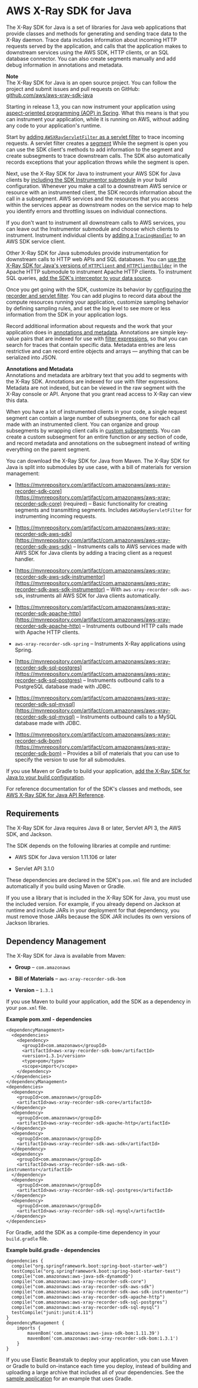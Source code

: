 # AWS X\-Ray SDK for Java<a name="xray-sdk-java"></a>

The X\-Ray SDK for Java is a set of libraries for Java web applications that provide classes and methods for generating and sending trace data to the X\-Ray daemon\. Trace data includes information about incoming HTTP requests served by the application, and calls that the application makes to downstream services using the AWS SDK, HTTP clients, or an SQL database connector\. You can also create segments manually and add debug information in annotations and metadata\.

**Note**  
The X\-Ray SDK for Java is an open source project\. You can follow the project and submit issues and pull requests on GitHub: [github\.com/aws/aws\-xray\-sdk\-java](https://github.com/aws/aws-xray-sdk-java)

Starting in release 1\.3, you can now instrument your application using [aspect\-oriented programming \(AOP\) in Spring](xray-sdk-java-aop-spring.md)\. What this means is that you can instrument your application, while it is running on AWS, without adding any code to your application's runtime\.

Start by [adding `AWSXRayServletFilter` as a servlet filter](xray-sdk-java-filters.md) to trace incoming requests\. A servlet filter creates a [segment](xray-concepts.md#xray-concepts-segments) While the segment is open you can use the SDK client's methods to add information to the segment and create subsegments to trace downstream calls\. The SDK also automatically records exceptions that your application throws while the segment is open\.

Next, use the X\-Ray SDK for Java to instrument your AWS SDK for Java clients by [including the SDK Instrumentor submodule](#xray-sdk-java-dependencies) in your build configuration\. Whenever you make a call to a downstream AWS service or resource with an instrumented client, the SDK records information about the call in a subsegment\. AWS services and the resources that you access within the services appear as downstream nodes on the service map to help you identify errors and throttling issues on individual connections\.

If you don't want to instrument all downstream calls to AWS services, you can leave out the Instrumentor submodule and choose which clients to instrument\. Instrument individual clients by [adding a `TracingHandler`](xray-sdk-java-awssdkclients.md) to an AWS SDK service client\.

Other X\-Ray SDK for Java submodules provide instrumentation for downstream calls to HTTP web APIs and SQL databases\. You can [use the X\-Ray SDK for Java's versions of `HTTPClient` and `HTTPClientBuilder`](xray-sdk-java-httpclients.md) in the Apache HTTP submodule to instrument Apache HTTP clients\. To instrument SQL queries, [add the SDK's interceptor to your data source](xray-sdk-java-sqlclients.md)\.

Once you get going with the SDK, customize its behavior by [configuring the recorder and servlet filter](xray-sdk-java-configuration.md)\. You can add plugins to record data about the compute resources running your application, customize sampling behavior by defining sampling rules, and set the log level to see more or less information from the SDK in your application logs\.

Record additional information about requests and the work that your application does in [annotations and metadata](xray-sdk-java-segment.md)\. Annotations are simple key\-value pairs that are indexed for use with [filter expressions](xray-console-filters.md), so that you can search for traces that contain specific data\. Metadata entries are less restrictive and can record entire objects and arrays — anything that can be serialized into JSON\.

**Annotations and Metadata**  
Annotations and metadata are arbitrary text that you add to segments with the X\-Ray SDK\. Annotations are indexed for use with filter expressions\. Metadata are not indexed, but can be viewed in the raw segment with the X\-Ray console or API\. Anyone that you grant read access to X\-Ray can view this data\.

When you have a lot of instrumented clients in your code, a single request segment can contain a large number of subsegments, one for each call made with an instrumented client\. You can organize and group subsegments by wrapping client calls in [custom subsegments](xray-sdk-java-subsegments.md)\. You can create a custom subsegment for an entire function or any section of code, and record metadata and annotations on the subsegment instead of writing everything on the parent segment\.

You can download the X\-Ray SDK for Java from Maven\. The X\-Ray SDK for Java is split into submodules by use case, with a bill of materials for version management:

+ [https://mvnrepository.com/artifact/com.amazonaws/aws-xray-recorder-sdk-core](https://mvnrepository.com/artifact/com.amazonaws/aws-xray-recorder-sdk-core) \(required\) – Basic functionality for creating segments and transmitting segments\. Includes `AWSXRayServletFilter` for instrumenting incoming requests\.

+ [https://mvnrepository.com/artifact/com.amazonaws/aws-xray-recorder-sdk-aws-sdk](https://mvnrepository.com/artifact/com.amazonaws/aws-xray-recorder-sdk-aws-sdk) – Instruments calls to AWS services made with AWS SDK for Java clients by adding a tracing client as a request handler\.

+ [https://mvnrepository.com/artifact/com.amazonaws/aws-xray-recorder-sdk-aws-sdk-instrumentor](https://mvnrepository.com/artifact/com.amazonaws/aws-xray-recorder-sdk-aws-sdk-instrumentor) – With `aws-xray-recorder-sdk-aws-sdk`, instruments all AWS SDK for Java clients automatically\.

+ [https://mvnrepository.com/artifact/com.amazonaws/aws-xray-recorder-sdk-apache-http](https://mvnrepository.com/artifact/com.amazonaws/aws-xray-recorder-sdk-apache-http) – Instruments outbound HTTP calls made with Apache HTTP clients\.

+   `aws-xray-recorder-sdk-spring` – Instruments X\-Ray applications using Spring\. 

+ [https://mvnrepository.com/artifact/com.amazonaws/aws-xray-recorder-sdk-sql-postgres](https://mvnrepository.com/artifact/com.amazonaws/aws-xray-recorder-sdk-sql-postgres) – Instruments outbound calls to a PostgreSQL database made with JDBC\.

+ [https://mvnrepository.com/artifact/com.amazonaws/aws-xray-recorder-sdk-sql-mysql](https://mvnrepository.com/artifact/com.amazonaws/aws-xray-recorder-sdk-sql-mysql) – Instruments outbound calls to a MySQL database made with JDBC\.

+ [https://mvnrepository.com/artifact/com.amazonaws/aws-xray-recorder-sdk-bom](https://mvnrepository.com/artifact/com.amazonaws/aws-xray-recorder-sdk-bom) – Provides a bill of materials that you can use to specify the version to use for all submodules\.

If you use Maven or Gradle to build your application, [add the X\-Ray SDK for Java to your build configuration](#xray-sdk-java-dependencies)\.

For reference documentation for of the SDK's classes and methods, see [AWS X\-Ray SDK for Java API Reference](http://docs.aws.amazon.com/xray-sdk-for-java/latest/javadoc)\.

## Requirements<a name="xray-sdk-java-requirements"></a>

The X\-Ray SDK for Java requires Java 8 or later, Servlet API 3, the AWS SDK, and Jackson\.

The SDK depends on the following libraries at compile and runtime:

+ AWS SDK for Java version 1\.11\.106 or later

+ Servlet API 3\.1\.0

These dependencies are declared in the SDK's `pom.xml` file and are included automatically if you build using Maven or Gradle\.

If you use a library that is included in the X\-Ray SDK for Java, you must use the included version\. For example, if you already depend on Jackson at runtime and include JARs in your deployment for that dependency, you must remove those JARs because the SDK JAR includes its own versions of Jackson libraries\. 

## Dependency Management<a name="xray-sdk-java-dependencies"></a>

The X\-Ray SDK for Java is available from Maven:

+ **Group** – `com.amazonaws`

+ **Bill of Materials** – `aws-xray-recorder-sdk-bom`

+ **Version** – `1.3.1`

If you use Maven to build your application, add the SDK as a dependency in your `pom.xml` file\.

**Example pom\.xml \- dependencies**  

```
<dependencyManagement>
  <dependencies>
    <dependency>
      <groupId>com.amazonaws</groupId>
      <artifactId>aws-xray-recorder-sdk-bom</artifactId>
      <version>1.3.1</version>
      <type>pom</type>
      <scope>import</scope>
    </dependency>
  </dependencies>
</dependencyManagement>
<dependencies>
  <dependency>
    <groupId>com.amazonaws</groupId>
    <artifactId>aws-xray-recorder-sdk-core</artifactId>
  </dependency>
  <dependency>
    <groupId>com.amazonaws</groupId>
    <artifactId>aws-xray-recorder-sdk-apache-http</artifactId>
  </dependency>
  <dependency>
    <groupId>com.amazonaws</groupId>
    <artifactId>aws-xray-recorder-sdk-aws-sdk</artifactId>
  </dependency>
  <dependency>
    <groupId>com.amazonaws</groupId>
    <artifactId>aws-xray-recorder-sdk-aws-sdk-instrumentor</artifactId>
  </dependency>
  <dependency>
    <groupId>com.amazonaws</groupId>
    <artifactId>aws-xray-recorder-sdk-sql-postgres</artifactId>
  </dependency>
  <dependency>
    <groupId>com.amazonaws</groupId>
    <artifactId>aws-xray-recorder-sdk-sql-mysql</artifactId>
  </dependency>
</dependencies>
```

For Gradle, add the SDK as a compile\-time dependency in your `build.gradle` file\.

**Example build\.gradle \- dependencies**  

```
dependencies {
  compile("org.springframework.boot:spring-boot-starter-web")
  testCompile("org.springframework.boot:spring-boot-starter-test")
  compile("com.amazonaws:aws-java-sdk-dynamodb")
  compile("com.amazonaws:aws-xray-recorder-sdk-core")
  compile("com.amazonaws:aws-xray-recorder-sdk-aws-sdk")
  compile("com.amazonaws:aws-xray-recorder-sdk-aws-sdk-instrumentor")
  compile("com.amazonaws:aws-xray-recorder-sdk-apache-http")
  compile("com.amazonaws:aws-xray-recorder-sdk-sql-postgres")
  compile("com.amazonaws:aws-xray-recorder-sdk-sql-mysql")
  testCompile("junit:junit:4.11")
}
dependencyManagement {
    imports {
        mavenBom('com.amazonaws:aws-java-sdk-bom:1.11.39')
        mavenBom('com.amazonaws:aws-xray-recorder-sdk-bom:1.3.1')
    }
}
```

If you use Elastic Beanstalk to deploy your application, you can use Maven or Gradle to build on\-instance each time you deploy, instead of building and uploading a large archive that includes all of your dependencies\. See the [sample application](xray-scorekeep.md) for an example that uses Gradle\.
